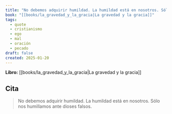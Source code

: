 ```yaml
---
title: "No debemos adquirir humildad. La humildad está en nosotros. Sólo nos humillamos ..."
book: "[[books/la_gravedad_y_la_gracia|La gravedad y la gracia]]"
tags:
  - quote
  - cristianismo
  - ego
  - mal
  - oración
  - pecado
draft: false
created: 2025-01-20
---
```


**Libro:** [[books/la_gravedad_y_la_gracia|La gravedad y la gracia]]

## Cita
> No debemos adquirir humildad. La humildad está en nosotros. Sólo nos humillamos ante dioses falsos.
